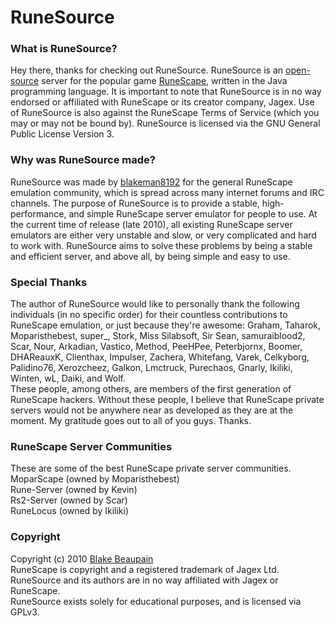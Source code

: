 RuneSource
=======================

### What is RuneSource?
Hey there, thanks for checking out RuneSource. RuneSource is an [open-source](http://www.opensource.org/) server for the popular game [RuneScape](runescape.com), written in the Java programming language. It is important to note that RuneSource is in no way endorsed or affiliated with RuneScape or its creator company, Jagex. Use of RuneSource is also against the RuneScape Terms of Service (which you may or may not be bound by). RuneSource is licensed via the GNU General Public License Version 3.

### Why was RuneSource made?
RuneSource was made by [blakeman8192](https://github.com/blakeman8192) for the general RuneScape emulation community, which is spread across many internet forums and IRC channels. The purpose of RuneSource is to provide a stable, high-performance, and simple RuneScape server emulator for people to use. At the current time of release (late 2010), all existing RuneScape server emulators are either very unstable and slow, or very complicated and hard to work with. RuneSource aims to solve these problems by being a stable and efficient server, and above all, by being simple and easy to use.

### Special Thanks
The author of RuneSource would like to personally thank the following individuals (in no specific order) for their countless contributions to RuneScape emulation, or just because they're awesome: Graham, Taharok, Moparisthebest, super_, Stork, Miss Silabsoft, Sir Sean, samuraiblood2, Scar, Nour, Arkadian, Vastico, Method, PeeHPee, Peterbjornx, Boomer, DHAReauxK, Clienthax, Impulser, Zachera, Whitefang, Varek, Celkyborg, Palidino76, Xerozcheez, Galkon, Lmctruck, Purechaos, Gnarly, Ikiliki, Winten, wL, Daiki, and Wolf.  
These people, among others, are members of the first generation of RuneScape hackers. Without these people, I believe that RuneScape private servers would not be anywhere near as developed as they are at the moment. My gratitude goes out to all of you guys. Thanks.

### RuneScape Server Communities
These are some of the best RuneScape private server communities.  
MoparScape (owned by Moparisthebest)  
Rune-Server (owned by Kevin)  
Rs2-Server (owned by Scar)  
RuneLocus (owned by Ikiliki)

### Copyright
Copyright (c) 2010 [Blake Beaupain](https://github.com/blakeman8192)  
RuneScape is copyright and a registered trademark of Jagex Ltd.  
RuneSource and its authors are in no way affiliated with Jagex or RuneScape.  
RuneSource exists solely for educational purposes, and is licensed via GPLv3.